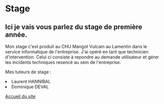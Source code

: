 <h1>Stage</h1>

<h2>Ici je vais vous parlez du stage de première année.</h2>

Mon stage c'est produit au CHU Mangot Vulcain au Lamentin dans le service informatique de l'entreprise.
J'ai opéré en tant que technicien d'intervention. Celui ci consiste à repondre au demande utilisateur et gérer les incidents techniques resencé au sein de l'entreprise.

Mes tuteurs de stage :

<li>Laurent HANNIBAL</li>
<li>Dominique DEVAL</li>

<a href=".">Accueil du site</a>

<a href="Veille">
